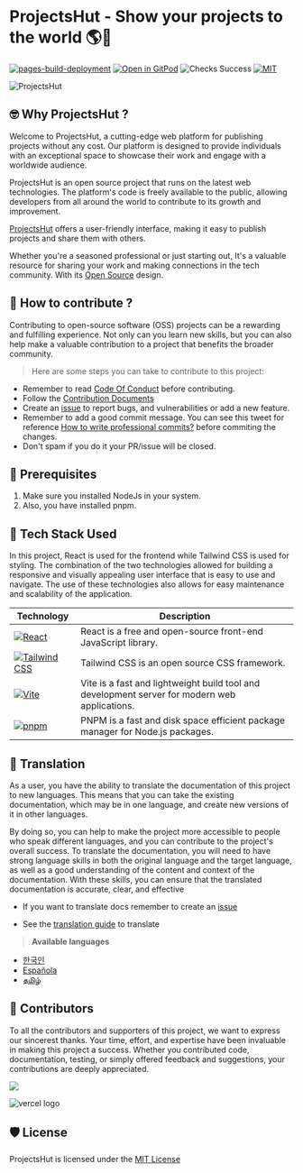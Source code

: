 # **ProjectsHut - Show your projects to the world 🌎🌈**

[![pages-build-deployment](https://github.com/priyankarpal/ProjectsHut/actions/workflows/pages/pages-build-deployment/badge.svg?branch=main)](https://github.com/priyankarpal/ProjectsHut/actions/workflows/pages/pages-build-deployment) [![Open in GitPod](https://img.shields.io/badge/Gitpod-Ready--to--Code-blue?logo=gitpod)](https://gitpod.io/#https://github.com/priyankarpal/ProjectsHut) ![Checks Success](https://badgen.net/github/checks/node-formidable/node-formidable) [![MIT](https://badgen.net/badge/license/MIT/blue)](https://github.com/priyankarpal/ProjectsHut/blob/main/LICENSE)

![ProjectsHut](https://user-images.githubusercontent.com/88102392/226441712-c3c2f3bb-70f5-4f47-be91-3168a60ffbe7.png)

## 🤓 Why ProjectsHut ?

Welcome to ProjectsHut, a cutting-edge web platform for publishing projects without any cost. Our platform is designed to provide individuals with an exceptional space to showcase their work and engage with a worldwide audience.

ProjectsHut is an open source project that runs on the latest web technologies. The platform's code is freely available to the public, allowing developers from all around the world to contribute to its growth and improvement.

[ProjectsHut](https://projectshut.vercel.app) offers a user-friendly interface, making it easy to publish projects and share them with others.

Whether you're a seasoned professional or just starting out, It's a valuable resource for sharing your work and making connections in the tech community. With its [Open Source](https://opensource.guide) design.

## 🤔 How to contribute ?

Contributing to open-source software (OSS) projects can be a rewarding and fulfilling experience. Not only can you learn new skills, but you can also help make a valuable contribution to a project that benefits the broader community.

> Here are some steps you can take to contribute to this project:

- Remember to read [Code Of Conduct](https://github.com/priyankarpal/ProjectsHut/blob/main/CODE_OF_CONDUCT.md) before contributing.
- Follow the [Contribution Documents](/contributing.md)
- Create an [issue](https://github.com/priyankarpal/ProjectsHut/issues/new/choose) to report bugs, and vulnerabilities or add a new feature.
- Remember to add a good commit message. You can see this tweet for reference [How to write professional commits?](https://twitter.com/Priyankarpal/status/1638403157863673859) before commiting the changes.
- Don't spam if you do it your PR/issue will be closed.

## 🤏 Prerequisites

1. Make sure you installed NodeJs in your system.
2. Also, you have installed pnpm.

## 🧰 Tech Stack Used

In this project, React is used for the frontend while Tailwind CSS is used for styling. The combination of the two technologies allowed for building a responsive and visually appealing user interface that is easy to use and navigate. The use of these technologies also allows for easy maintenance and scalability of the application.

| Technology                                                                                                                                           | Description                                                                                   |
| ---------------------------------------------------------------------------------------------------------------------------------------------------- | --------------------------------------------------------------------------------------------- |
| [![React](https://img.shields.io/badge/-React-blue?style=flat-square&logo=react&logoColor=white)](https://reactjs.org/)                              | React is a free and open-source front-end JavaScript library.                                 |
| [![Tailwind CSS](https://img.shields.io/badge/-Tailwind%20CSS-38B2AC?style=flat-square&logo=tailwind-css&logoColor=white)](https://tailwindcss.com/) | Tailwind CSS is an open source CSS framework.                                                 |
| [![Vite](https://img.shields.io/static/v1?style=for-the-badge&message=Vite&color=646CFF&logo=Vite&logoColor=FFFFFF&label=)](https://vitejs.dev/)     | Vite is a fast and lightweight build tool and development server for modern web applications. |
| [![pnpm](https://img.shields.io/static/v1?style=for-the-badge&message=pnpm&color=222222&logo=pnpm&logoColor=F69220&label=)](https://pnpm.io/)        | PNPM is a fast and disk space efficient package manager for Node.js packages.                 |

## 📙 Translation

As a user, you have the ability to translate the documentation of this project to new languages. This means that you can take the existing documentation, which may be in one language, and create new versions of it in other languages.

By doing so, you can help to make the project more accessible to people who speak different languages, and you can contribute to the project's overall success. To translate the documentation, you will need to have strong language skills in both the original language and the target language, as well as a good understanding of the content and context of the documentation. With these skills, you can ensure that the translated documentation is accurate, clear, and effective

- If you want to translate docs remember to create an [issue](https://github.com/priyankarpal/ProjectsHut/issues/new?assignees=&labels=Translate&template=translation-.md&title=+Translate)

- See the [translation guide](https://github.com/priyankarpal/ProjectsHut/blob/main/translations/translation_guide.md) to translate

> **Available languages**

- [한국인](https://github.com/priyankarpal/ProjectsHut/tree/main/translations/Korean)
- [Española](https://github.com/priyankarpal/ProjectsHut/tree/main/translations/Spanish)
- [தமிழ்](https://github.com/priyankarpal/ProjectsHut/tree/main/translations/Tamil)

## 🤝 Contributors

To all the contributors and supporters of this project, we want to express our sincerest thanks. Your time, effort, and expertise have been invaluable in making this project a success. Whether you contributed code, documentation, testing, or simply offered feedback and suggestions, your contributions are deeply appreciated.

<a href="https://github.com/priyankarpal/ProjectsHut/graphs/contributors">
  <img src="https://contrib.rocks/image?repo=priyankarpal/ProjectsHut" />
</a>

![vercel logo](https://camo.githubusercontent.com/37b009b52b3a9af7886f52e75cd76d1b32fef331ab1dc2108089c0ced0b7635f/68747470733a2f2f7777772e6461746f636d732d6173736574732e636f6d2f33313034392f313631383938333239372d706f77657265642d62792d76657263656c2e737667)

## 🛡️ License

ProjectsHut is licensed under the [MIT License ](https://github.com/priyankarpal/ProjectsHut/blob/main/LICENSE)

